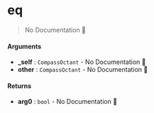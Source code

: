 # eq

> No Documentation 🚧

#### Arguments

- **\_self** : `CompassOctant` \- No Documentation 🚧
- **other** : `CompassOctant` \- No Documentation 🚧

#### Returns

- **arg0** : `bool` \- No Documentation 🚧